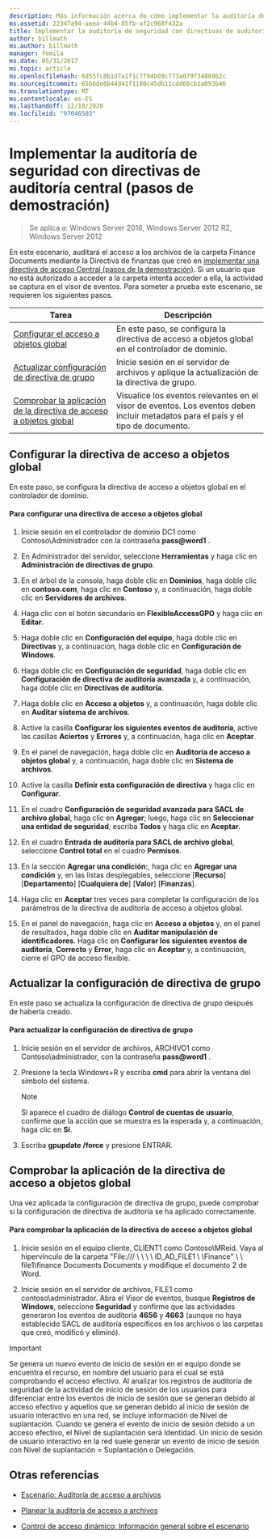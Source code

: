 ```yaml
---
description: Más información acerca de cómo implementar la auditoría de seguridad con directivas de auditoría central (pasos de demostración)
ms.assetid: 22347a94-aeea-44b4-85fb-af2c968f432a
title: Implementar la auditoría de seguridad con directivas de auditoría central (pasos de demostración)
author: billmath
ms.author: billmath
manager: femila
ms.date: 05/31/2017
ms.topic: article
ms.openlocfilehash: 6d55fc8b1d7a1f1c7f94b09c773a079f3488862c
ms.sourcegitcommit: 65b6de6b44d41f1180c45db11cdd60cb2a093b46
ms.translationtype: MT
ms.contentlocale: es-ES
ms.lasthandoff: 12/10/2020
ms.locfileid: "97046503"
---
```

# <a name="deploy-security-auditing-with-central-audit-policies-demonstration-steps"></a>Implementar la auditoría de seguridad con directivas de auditoría central (pasos de demostración)

>Se aplica a: Windows Server 2016, Windows Server 2012 R2, Windows Server 2012

En este escenario, auditará el acceso a los archivos de la carpeta Finance Documents mediante la Directiva de finanzas que creó en [implementar una directiva de acceso Central &#40;pasos de la demostración&#41;](Deploy-a-Central-Access-Policy--Demonstration-Steps-.md). Si un usuario que no está autorizado a acceder a la carpeta intenta acceder a ella, la actividad se captura en el visor de eventos.
Para someter a prueba este escenario, se requieren los siguientes pasos.

|Tarea|Descripción|
|--------|---------------|
|[Configurar el acceso a objetos global](Deploy-Security-Auditing-with-Central-Audit-Policies--Demonstration-Steps-.md#BKMK_1)|En este paso, se configura la directiva de acceso a objetos global en el controlador de dominio.|
|[Actualizar configuración de directiva de grupo](Deploy-Security-Auditing-with-Central-Audit-Policies--Demonstration-Steps-.md#BKMK_2)|Inicie sesión en el servidor de archivos y aplique la actualización de la directiva de grupo.|
|[Comprobar la aplicación de la directiva de acceso a objetos global](Deploy-Security-Auditing-with-Central-Audit-Policies--Demonstration-Steps-.md#BKMK_3)|Visualice los eventos relevantes en el visor de eventos. Los eventos deben incluir metadatos para el país y el tipo de documento.|

## <a name="configure-global-object-access-policy"></a><a name="BKMK_1"></a>Configurar la directiva de acceso a objetos global
En este paso, se configura la directiva de acceso a objetos global en el controlador de dominio.

#### <a name="to-configure-a-global-object-access-policy"></a>Para configurar una directiva de acceso a objetos global

1. Inicie sesión en el controlador de dominio DC1 como Contoso\Administrador con la contraseña <strong>pass@word1</strong> .

2. En Administrador del servidor, seleccione **Herramientas** y haga clic en **Administración de directivas de grupo**.

3. En el árbol de la consola, haga doble clic en **Dominios**, haga doble clic en **contoso.com**, haga clic en **Contoso** y, a continuación, haga doble clic en **Servidores de archivos**.

4. Haga clic con el botón secundario en **FlexibleAccessGPO** y haga clic en **Editar**.

5. Haga doble clic en **Configuración del equipo**, haga doble clic en **Directivas** y, a continuación, haga doble clic en **Configuración de Windows**.

6. Haga doble clic en **Configuración de seguridad**, haga doble clic en **Configuración de directiva de auditoría avanzada** y, a continuación, haga doble clic en **Directivas de auditoría**.

7. Haga doble clic en **Acceso a objetos** y, a continuación, haga doble clic en **Auditar sistema de archivos**.

8. Active la casilla **Configurar los siguientes eventos de auditoría**, active las casillas **Aciertos** y **Errores** y, a continuación, haga clic en **Aceptar**.

9. En el panel de navegación, haga doble clic en **Auditoría de acceso a objetos global** y, a continuación, haga doble clic en **Sistema de archivos**.

10. Active la casilla **Definir esta configuración de directiva** y haga clic en **Configurar**.

11. En el cuadro **Configuración de seguridad avanzada para SACL de archivo global**, haga clic en **Agregar**; luego, haga clic en **Seleccionar una entidad de seguridad**, escriba **Todos** y haga clic en **Aceptar**.

12. En el cuadro **Entrada de auditoría para SACL de archivo global**, seleccione **Control total** en el cuadro **Permisos**.

13. En la sección **Agregar una condición:**, haga clic en **Agregar una condición** y, en las listas desplegables, seleccione [**Recurso**] [**Departamento**] [**Cualquiera de**] [**Valor**] [**Finanzas**].

14. Haga clic en **Aceptar** tres veces para completar la configuración de los parámetros de la directiva de auditoría de acceso a objetos global.

15. En el panel de navegación, haga clic en **Acceso a objetos** y, en el panel de resultados, haga doble clic en **Auditar manipulación de identificadores**. Haga clic en **Configurar los siguientes eventos de auditoría**, **Correcto** y **Error**, haga clic en **Aceptar** y, a continuación, cierre el GPO de acceso flexible.

## <a name="update-group-policy-settings"></a><a name="BKMK_2"></a>Actualizar la configuración de directiva de grupo
En este paso se actualiza la configuración de directiva de grupo después de haberla creado.

#### <a name="to-update-group-policy-settings"></a>Para actualizar la configuración de directiva de grupo

1. Inicie sesión en el servidor de archivos, ARCHIVO1 como Contoso\administrador, con la contraseña <strong>pass@word1</strong> .

2. Presione la tecla Windows+R y escriba **cmd** para abrir la ventana del símbolo del sistema.

   > [!NOTE]
   > Si aparece el cuadro de diálogo **Control de cuentas de usuario**, confirme que la acción que se muestra es la esperada y, a continuación, haga clic en **Sí**.

3. Escriba **gpupdate /force** y presione ENTRAR.

## <a name="verify-that-the-global-object-access-policy-has-been-applied"></a><a name="BKMK_3"></a>Comprobar la aplicación de la directiva de acceso a objetos global
Una vez aplicada la configuración de directiva de grupo, puede comprobar si la configuración de directiva de auditoría se ha aplicado correctamente.

#### <a name="to-verify-that-the-global-object-access-policy-has-been-applied"></a>Para comprobar la aplicación de la directiva de acceso a objetos global

1.  Inicie sesión en el equipo cliente, CLIENT1 como Contoso\MReid. Vaya al hipervínculo de la carpeta "File:/// \\ \\ \\ \ ID_AD_FILE1 \\ \Finance" \\ \ file1\finance Documents Documents y modifique el documento 2 de Word.

2.  Inicie sesión en el servidor de archivos, FILE1 como contoso\administrador. Abra el Visor de eventos, busque **Registros de Windows**, seleccione **Seguridad** y confirme que las actividades generaron los eventos de auditoría **4656** y **4663** (aunque no haya establecido SACL de auditoría específicos en los archivos o las carpetas que creó, modificó y eliminó).

> [!IMPORTANT]
> Se genera un nuevo evento de inicio de sesión en el equipo donde se encuentra el recurso, en nombre del usuario para el cual se está comprobando el acceso efectivo. Al analizar los registros de auditoría de seguridad de la actividad de inicio de sesión de los usuarios para diferenciar entre los eventos de inicio de sesión que se generan debido al acceso efectivo y aquellos que se generan debido al inicio de sesión de usuario interactivo en una red, se incluye información de Nivel de suplantación. Cuando se genera el evento de inicio de sesión debido a un acceso efectivo, el Nivel de suplantación será Identidad. Un inicio de sesión de usuario interactivo en la red suele generar un evento de inicio de sesión con Nivel de suplantación = Suplantación o Delegación.

## <a name="see-also"></a><a name="BKMK_Links"></a>Otras referencias

-   [Escenario: Auditoría de acceso a archivos](Scenario--File-Access-Auditing.md)

-   [Planear la auditoría de acceso a archivos](Plan-for-File-Access-Auditing.md)

-   [Control de acceso dinámico: Información general sobre el escenario](Dynamic-Access-Control--Scenario-Overview.md)


